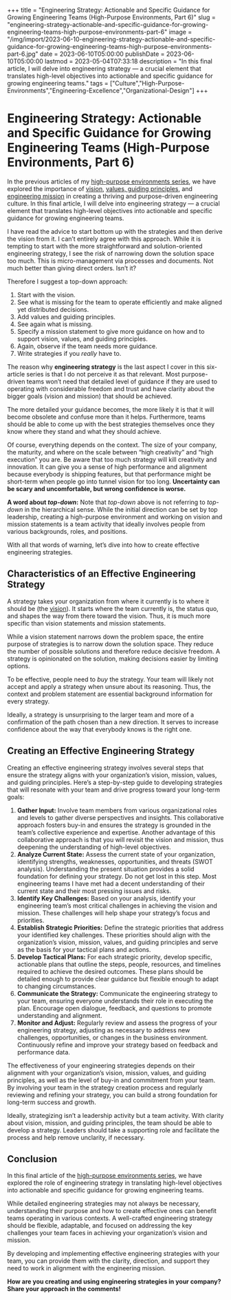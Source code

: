 +++
title = "Engineering Strategy: Actionable and Specific Guidance for Growing Engineering Teams (High-Purpose Environments, Part 6)"
slug = "engineering-strategy-actionable-and-specific-guidance-for-growing-engineering-teams-high-purpose-environments-part-6"
image = "/img/import/2023-06-10-engineering-strategy-actionable-and-specific-guidance-for-growing-engineering-teams-high-purpose-environments-part-6.jpg"
date = 2023-06-10T05:00:00
publishDate = 2023-06-10T05:00:00
lastmod = 2023-05-04T07:33:18
description = "In this final article, I will delve into engineering strategy — a crucial element that translates high-level objectives into actionable and specific guidance for growing engineering teams."
tags = ["Culture","High-Purpose-Environments","Engineering-Excellence","Organizational-Design"]
+++
# Engineering Strategy: Actionable and Specific Guidance for Growing Engineering Teams (High-Purpose Environments, Part 6)

In the previous articles of my [high-purpose environments series](/blog/tag/high-purpose-environments/), we have explored the importance of [vision](/blog/the-importance-of-an-engineering-vision-high-purpose-environments-part-2/), [values, guiding principles](/blog/the-importance-of-values-and-guiding-principles-for-distributed-decision-making-high-purpose-environments-part-4/), and [engineering mission](/blog/engineering-excellence-through-mission-driven-teams-high-purpose-environments-part-5/) in creating a thriving and purpose-driven engineering culture. In this final article, I will delve into engineering strategy — a crucial element that translates high-level objectives into actionable and specific guidance for growing engineering teams.

I have read the advice to start bottom up with the strategies and then derive the vision from it. I can’t entirely agree with this approach. While it is tempting to start with the more straightforward and solution-oriented engineering strategy, I see the risk of narrowing down the solution space too much. This is micro-management via processes and documents. Not much better than giving direct orders. Isn’t it?

Therefore I suggest a top-down approach: 

1. Start with the vision.
2. See what is missing for the team to operate efficiently and make aligned yet distributed decisions.
3. Add values and guiding principles.
4. See again what is missing.
5. Specify a mission statement to give more guidance on how and to support vision, values, and guiding principles.
6. Again, observe if the team needs more guidance.
7. Write strategies if you _really_ have to.

The reason why **engineering strategy** is the last aspect I cover in this six-article series is that I do not perceive it as that relevant. Most purpose-driven teams won’t need that detailed level of guidance if they are used to operating with considerable freedom and trust and have clarity about the bigger goals (vision and mission) that should be achieved.

The more detailed your guidance becomes, the more likely it is that it will become obsolete and confuse more than it helps. Furthermore, teams should be able to come up with the best strategies themselves once they know where they stand and what they should achieve.

Of course, everything depends on the context. The size of your company, the maturity, and where on the scale between “high creativity” and “high execution” you are. Be aware that too much strategy will kill creativity and innovation. It can give you a sense of high performance and alignment because everybody is shipping features, but that performance might be short-term when people go into tunnel vision for too long. **Uncertainty can be scary and uncomfortable, but wrong confidence is worse.**

**A word about _top-down_:** Note that _top-down_ above is not referring to _top-down_ in the hierarchical sense. While the initial direction can be set by top leadership, creating a high-purpose environment and working on vision and mission statements is a team activity that ideally involves people from various backgrounds, roles, and positions.

With all that words of warning, let’s dive into how to create effective engineering strategies.

## Characteristics of an Effective Engineering Strategy

A strategy takes your organization from where it currently is to where it should be (the [vision](/blog/crafting-a-compelling-engineering-vision-high-purpose-environments-part-3/)). It starts where the team currently is, the status quo, and shapes the way from there toward the vision. Thus, it is much more specific than vision statements and mission statements.

While a vision statement narrows down the problem space, the entire purpose of strategies is to narrow down the solution space. They reduce the number of possible solutions and therefore reduce decisive freedom. A strategy is opinionated on the solution, making decisions easier by limiting options.

To be effective, people need to _buy_ the strategy. Your team will likely not accept and apply a strategy when unsure about its reasoning. Thus, the context and problem statement are essential background information for every strategy.

Ideally, a strategy is unsurprising to the larger team and more of a confirmation of the path chosen than a new direction. It serves to increase confidence about the way that everybody knows is the right one.

## Creating an Effective Engineering Strategy

Creating an effective engineering strategy involves several steps that ensure the strategy aligns with your organization’s vision, mission, values, and guiding principles. Here’s a step-by-step guide to developing strategies that will resonate with your team and drive progress toward your long-term goals:

1. **Gather Input:** Involve team members from various organizational roles and levels to gather diverse perspectives and insights. This collaborative approach fosters buy-in and ensures the strategy is grounded in the team’s collective experience and expertise. Another advantage of this collaborative approach is that you will revisit the vision and mission, thus deepening the understanding of high-level objectives.
2. **Analyze Current State:** Assess the current state of your organization, identifying strengths, weaknesses, opportunities, and threats (SWOT analysis). Understanding the present situation provides a solid foundation for defining your strategy. Do not get lost in this step. Most engineering teams I have met had a decent understanding of their current state and their most pressing issues and risks.
3. **Identify Key Challenges:** Based on your analysis, identify your engineering team’s most critical challenges in achieving the vision and mission. These challenges will help shape your strategy’s focus and priorities.
4. **Establish Strategic Priorities:** Define the strategic priorities that address your identified key challenges. These priorities should align with the organization’s vision, mission, values, and guiding principles and serve as the basis for your tactical plans and actions.
5. **Develop Tactical Plans:** For each strategic priority, develop specific, actionable plans that outline the steps, people, resources, and timelines required to achieve the desired outcomes. These plans should be detailed enough to provide clear guidance but flexible enough to adapt to changing circumstances.
6. **Communicate the Strategy:** Communicate the engineering strategy to your team, ensuring everyone understands their role in executing the plan. Encourage open dialogue, feedback, and questions to promote understanding and alignment.
7. **Monitor and Adjust:** Regularly review and assess the progress of your engineering strategy, adjusting as necessary to address new challenges, opportunities, or changes in the business environment. Continuously refine and improve your strategy based on feedback and performance data.

The effectiveness of your engineering strategies depends on their alignment with your organization’s vision, mission, values, and guiding principles, as well as the level of buy-in and commitment from your team. By involving your team in the strategy creation process and regularly reviewing and refining your strategy, you can build a strong foundation for long-term success and growth.

Ideally, strategizing isn’t a leadership activity but a team activity. With clarity about vision, mission, and guiding principles, the team should be able to develop a strategy. Leaders should take a supporting role and facilitate the process and help remove unclarity, if necessary.

## Conclusion

In this final article of the [high-purpose environments series](/blog/tag/high-purpose-environments/), we have explored the role of engineering strategy in translating high-level objectives into actionable and specific guidance for growing engineering teams.

While detailed engineering strategies may not always be necessary, understanding their purpose and how to create effective ones can benefit teams operating in various contexts. A well-crafted engineering strategy should be flexible, adaptable, and focused on addressing the key challenges your team faces in achieving your organization’s vision and mission. 

By developing and implementing effective engineering strategies with your team, you can provide them with the clarity, direction, and support they need to work in alignment with the engineering mission.

**How are you creating and using engineering strategies in your company? Share your approach in the comments!**